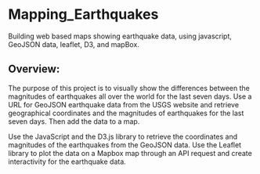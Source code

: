 # Mapping_Earthquakes
Building web based maps showing earthquake data, using javascript, GeoJSON data, leaflet, D3, and mapBox.

## Overview:
The purpose of this project is to visually show the differences between the magnitudes of earthquakes all over the world for the last seven days. Use a URL for GeoJSON earthquake data from the USGS website and retrieve geographical coordinates and the magnitudes of earthquakes for the last seven days. Then add the data to a map.

Use the JavaScript and the D3.js library to retrieve the coordinates and magnitudes of the earthquakes from the GeoJSON data. Use the Leaflet library to plot the data on a Mapbox map through an API request and create interactivity for the earthquake data.
